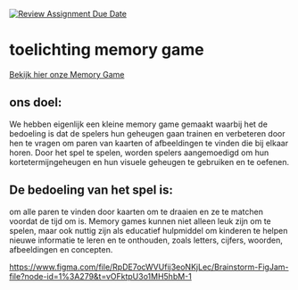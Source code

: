 [![Review Assignment Due Date](https://classroom.github.com/assets/deadline-readme-button-24ddc0f5d75046c5622901739e7c5dd533143b0c8e959d652212380cedb1ea36.svg)](https://classroom.github.com/a/XiFIQTfY)

# toelichting memory game 
[Bekijk hier onze Memory Game](./Tutorial/app/index.html)

## ons doel:
We hebben eigenlijk een kleine memory game gemaakt waarbij het de bedoeling is dat de spelers hun geheugen gaan trainen en verbeteren door hen te vragen om paren van kaarten of afbeeldingen te vinden die bij elkaar horen. Door het spel te spelen, worden spelers aangemoedigd om hun kortetermijngeheugen en hun visuele geheugen te gebruiken en te oefenen. 

## De bedoeling van het spel is: 
om alle paren te vinden door kaarten om te draaien en ze te matchen voordat de tijd om is. Memory games kunnen niet alleen leuk zijn om te spelen, maar ook nuttig zijn als educatief hulpmiddel om kinderen te helpen nieuwe informatie te leren en te onthouden, zoals letters, cijfers, woorden, afbeeldingen en concepten.

https://www.figma.com/file/RpDE7ocWVUfij3eoNKjLec/Brainstorm-FigJam-file?node-id=1%3A279&t=vOFktpU3o1MH5hbM-1
